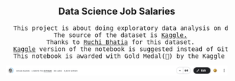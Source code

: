 <h2 align="center">Data Science Job Salaries</h2>


<pre align="center">
  This project is about doing exploratory data analysis on data science job salaries.
  The source of the dataset is <a href="https://www.kaggle.com/datasets/ruchi798/data-science-job-salaries/">Kaggle.</a>
  Thanks to <a href="https://www.kaggle.com/ruchi798">Ruchi Bhatia</a> for this dataset.
  <a href="https://www.kaggle.com/code/sahinozan/data-science-job-salaries-eda">Kaggle</a> version of the notebook is suggested instead of Github.
  This notebook is awarded with Gold Medal(🥇) by the Kaggle users.
</pre>

<p align="justify">
  <img src="medal.png"
      alt="Notebook Medal icon"
      style="float: center;"/>
</p>
